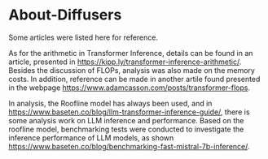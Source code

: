 # About-Diffusers

Some articles were listed here for reference. 

As for the arithmetic in Transformer Inference, details can be found in an article, presented in https://kipp.ly/transformer-inference-arithmetic/. Besides the discussion of FLOPs, analysis was also made on the memory costs. In addition, reference can be made in another artile found presented in the webpage https://www.adamcasson.com/posts/transformer-flops.

In analysis, the Roofline model has always been used, and in https://www.baseten.co/blog/llm-transformer-inference-guide/, there is some analysis work on LLM inference and performance. Based on the roofline model, benchmarking tests were conducted to investigate the inference performance of LLM models, as shown https://www.baseten.co/blog/benchmarking-fast-mistral-7b-inference/. 
